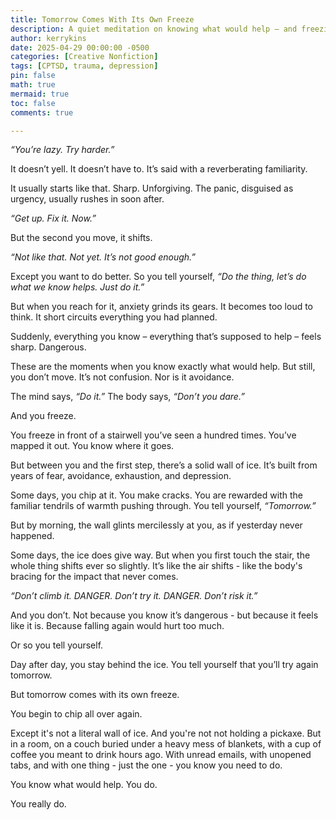 ```yaml
---
title: Tomorrow Comes With Its Own Freeze
description: A quiet meditation on knowing what would help — and freezing anyway.
author: kerrykins
date: 2025-04-29 00:00:00 -0500
categories: [Creative Nonfiction]
tags: [CPTSD, trauma, depression]
pin: false
math: true
mermaid: true
toc: false
comments: true

---
```


*“You’re lazy. Try harder.”* 

It doesn’t yell. It doesn’t have to. It’s said with a reverberating familiarity.

It usually starts like that.
Sharp. Unforgiving.
The panic, disguised as urgency, usually rushes in soon after.

*“Get up. Fix it. Now.”*

But the second you move, it shifts. 

*“Not like that. Not yet. It’s not good enough.”* 

Except you want to do better.
So you tell yourself, *“Do the thing, let’s do what we know helps. Just do it.”* 

But when you reach for it, anxiety grinds its gears.
It becomes too loud to think.
It short circuits everything you had planned.

Suddenly, everything you know – everything that’s supposed to help – feels sharp.
Dangerous.

These are the moments when you know exactly what would help.
But still, you don’t move.
It’s not confusion. Nor is it avoidance.

The mind says, *“Do it.”* 
The body says, *“Don’t you dare.”* 

And you freeze. 

You freeze in front of a stairwell you’ve seen a hundred times.
You’ve mapped it out. You know where it goes.

But between you and the first step, there’s a solid wall of ice.
It’s built from years of fear, avoidance, exhaustion, and depression. 

Some days, you chip at it. You make cracks.
You are rewarded with the familiar tendrils of warmth pushing through.
You tell yourself, *“Tomorrow.”* 

But by morning, the wall glints mercilessly at you, as if yesterday never happened.

Some days, the ice does give way.
But when you first touch the stair, the whole thing shifts ever so slightly.
It’s like the air shifts - like the body's bracing for the impact that never comes.

*“Don’t climb it. DANGER. Don’t try it. DANGER. Don’t risk it.”*

And you don’t.
Not because you know it’s dangerous - but because it feels like it is.
Because falling again would hurt too much.

Or so you tell yourself.  

Day after day, you stay behind the ice.
You tell yourself that you’ll try again tomorrow.

But tomorrow comes with its own freeze.

You begin to chip all over again.

Except it's not a literal wall of ice. And you're not not holding a pickaxe.
But in a room, on a couch buried under a heavy mess of blankets, with a cup of coffee you meant to drink hours ago.
With unread emails, with unopened tabs, and with one thing - just the one - you know you need to do.

You know what would help.
You do.

You really do.


